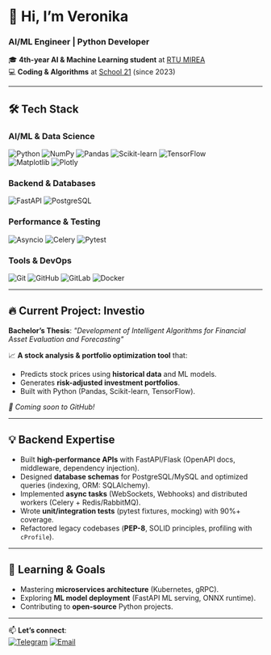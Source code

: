 # 👋 Hi, I’m Veronika
### **AI/ML Engineer | Python Developer**  

🎓 **4th-year AI & Machine Learning student** at [RTU MIREA](https://www.mirea.ru/)  
💻 **Coding & Algorithms** at [School 21](https://21-school.ru/) (since 2023)  

---

## 🛠 **Tech Stack**  
### **AI/ML & Data Science**  
![Python](https://img.shields.io/badge/Python-3776AB?style=for-the-badge&logo=python&logoColor=white) 
![NumPy](https://img.shields.io/badge/Numpy-013243?style=for-the-badge&logo=numpy&logoColor=white)
![Pandas](https://img.shields.io/badge/Pandas-150458?style=for-the-badge&logo=pandas&logoColor=white)
![Scikit-learn](https://img.shields.io/badge/Scikit_Learn-F7931E?style=for-the-badge&logo=scikit-learn&logoColor=white)
![TensorFlow](https://img.shields.io/badge/TensorFlow-FF6F00?style=for-the-badge&logo=tensorflow&logoColor=white)  
![Matplotlib](https://img.shields.io/badge/Matplotlib-11557C?style=for-the-badge&logo=matplotlib&logoColor=white)
![Plotly](https://img.shields.io/badge/Plotly-3F4F75?style=for-the-badge&logo=plotly&logoColor=white)  

### **Backend & Databases**  
![FastAPI](https://img.shields.io/badge/FastAPI-009688?style=for-the-badge&logo=fastapi&logoColor=white)
![PostgreSQL](https://img.shields.io/badge/PostgreSQL-4169E1?style=for-the-badge&logo=postgresql&logoColor=white)

### **Performance & Testing**  
![Asyncio](https://img.shields.io/badge/Asyncio-3776AB?style=for-the-badge&logo=python&logoColor=white)
![Celery](https://img.shields.io/badge/Celery-37814A?style=for-the-badge&logo=celery&logoColor=white)
![Pytest](https://img.shields.io/badge/Pytest-0A9EDC?style=for-the-badge&logo=pytest&logoColor=white)

### **Tools & DevOps**  
![Git](https://img.shields.io/badge/Git-F05032?style=for-the-badge&logo=git&logoColor=white)
![GitHub](https://img.shields.io/badge/GitHub-181717?style=for-the-badge&logo=github&logoColor=white)
![GitLab](https://img.shields.io/badge/GitLab-FCA121?style=for-the-badge&logo=gitlab&logoColor=white)
![Docker](https://img.shields.io/badge/Docker-2496ED?style=for-the-badge&logo=docker&logoColor=white)  

---

## 🔥 **Current Project: Investio**  
**Bachelor’s Thesis**: *"Development of Intelligent Algorithms for Financial Asset Evaluation and Forecasting"*  

📈 **A stock analysis & portfolio optimization tool** that:  
- Predicts stock prices using **historical data** and ML models.  
- Generates **risk-adjusted investment portfolios**.  
- Built with Python (Pandas, Scikit-learn, TensorFlow).  

*🚀 Coming soon to GitHub!* 

---

## 💡 **Backend Expertise**  
- Built **high-performance APIs** with FastAPI/Flask (OpenAPI docs, middleware, dependency injection).  
- Designed **database schemas** for PostgreSQL/MySQL and optimized queries (indexing, ORM: SQLAlchemy).  
- Implemented **async tasks** (WebSockets, Webhooks) and distributed workers (Celery + Redis/RabbitMQ).  
- Wrote **unit/integration tests** (pytest fixtures, mocking) with 90%+ coverage.  
- Refactored legacy codebases (**PEP-8**, SOLID principles, profiling with `cProfile`).  

---

## 🌱 **Learning & Goals** 
- Mastering **microservices architecture** (Kubernetes, gRPC).  
- Exploring **ML model deployment** (FastAPI ML serving, ONNX runtime).  
- Contributing to **open-source** Python projects.  

---

📫 **Let’s connect**:  
[![Telegram](https://img.shields.io/badge/Telegram-26A5E4?style=for-the-badge&logo=telegram&logoColor=white)]([https://t.me/cathicol])
[![Email](https://img.shields.io/badge/Email-D14836?style=for-the-badge&logo=mail&logoColor=white)](mailto:ver-ver.gubanova@yandex.ru) 
